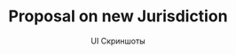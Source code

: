 ---
layout: embed
permalink: apps/minting/business-processes/proposal-on-new-jurisdiction/ui-screens
lang: ru
page_id: apps-minting-business-processes-jurisdiction-screens

title: Proposal on new Jurisdiction
subtitle: UI Скриншоты
backUrl: /ru/apps/minting/business-processes/proposal-on-new-jurisdiction

description: Screens
---